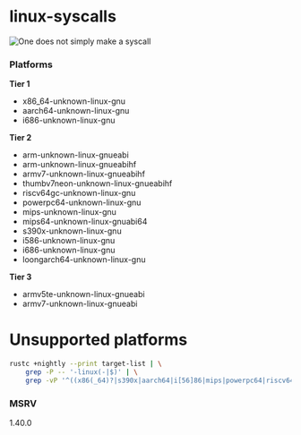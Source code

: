 # linux-syscalls

![One does not simply make a syscall](https://i.imgflip.com/7ndzqd.jpg "memino")

### Platforms

**Tier 1**
- x86_64-unknown-linux-gnu
- aarch64-unknown-linux-gnu
- i686-unknown-linux-gnu

**Tier 2**
- arm-unknown-linux-gnueabi
- arm-unknown-linux-gnueabihf
- armv7-unknown-linux-gnueabihf
- thumbv7neon-unknown-linux-gnueabihf
- riscv64gc-unknown-linux-gnu
- powerpc64-unknown-linux-gnu
- mips-unknown-linux-gnu
- mips64-unknown-linux-gnuabi64
- s390x-unknown-linux-gnu
- i586-unknown-linux-gnu
- i686-unknown-linux-gnu
- loongarch64-unknown-linux-gnu

**Tier 3**
- armv5te-unknown-linux-gnueabi
- armv7-unknown-linux-gnueabi

# Unsupported platforms

```bash
rustc +nightly --print target-list | \
    grep -P -- '-linux(-|$)' | \
    grep -vP '^((x86(_64)?|s390x|aarch64|i[56]86|mips|powerpc64|riscv64gc|loongarch64)-unknown-linux-gnu|(arm(v5te|v7)?|thumbv7neon)-unknown-linux-gnueabi(hf)?|mips64-unknown-linux-gnuabi64)$'
```

### MSRV

1.40.0

